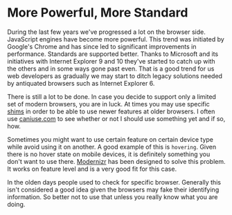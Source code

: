 # More Powerful, More Standard

During the last few years we've progressed a lot on the browser side. JavaScript engines have become more powerful. This trend was initiated by Google's Chrome and has since led to significant improvements in performance. Standards are supported better. Thanks to Microsoft and its initiatives with Internet Explorer 9 and 10 they've started to catch up with the others and in some ways gone past even. That is a good trend for us web developers as gradually we may start to ditch legacy solutions needed by antiquated browsers such as Internet Explorer 6.

There is still a lot to be done. In case you decide to support only a limited set of modern browsers, you are in luck. At times you may use specific [shims](https://github.com/Modernizr/Modernizr/wiki/HTML5-Cross-browser-Polyfills) in order to be able to use newer features at older browsers. I often use [caniuse.com](http://caniuse.com/) to see whether or not I should use something yet and if so, how.

Sometimes you might want to use certain feature on certain device type while avoid using it on another. A good example of this is `hovering`. Given there is no hover state on mobile devices, it is definitely something you don't want to use there. [Modernizr](http://modernizr.com/) has been designed to solve this problem. It works on feature level and is a very good fit for this case.

In the olden days people used to check for specific browser. Generally this isn't considered a good idea given the browsers may fake their identifying information. So better not to use that unless you really know what you are doing.
